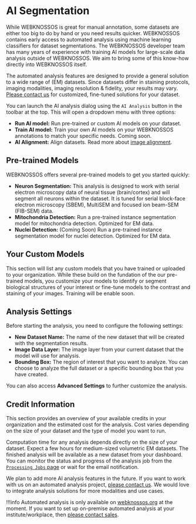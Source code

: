 # AI Segmentation

While WEBKNOSSOS is great for manual annotation, some datasets are either too big to do by hand or you need results quicker. WEBKNOSSOS contains early access to automated analysis using machine learning classifiers for dataset segmentations. The WEBKNOSSOS developer team has many years of experience with training AI models for large-scale data analysis outside of WEBKNOSSOS. We aim to bring some of this know-how directly into WEBKNOSSOS itself.

The automated analysis features are designed to provide a general solution to a wide range of (EM) datasets. Since datasets differ in staining protocols, imaging modalities, imaging resolution & fidelity, your results may vary. [Please contact us](mailto:hello@webknossos.org) for customized, fine-tuned solutions for your dataset. 

You can launch the AI analysis dialog using the `AI Analysis` button in the toolbar at the top. This will open a dropdown menu with three options:

- **Run AI model:** Run pre-trained or custom AI models on your dataset.
- **Train AI model:** Train your own AI models on your WEBKNOSSOS annotations to match your specific needs. Coming soon.
- **AI Alignment:** Align datasets. Read more about [image alignment](./alignment.md).


## Pre-trained Models

WEBKNOSSOS offers several pre-trained models to get you started quickly:

*   **Neuron Segmentation:** This analysis is designed to work with serial electron microscopy data of neural tissue (brain/cortex) and will segment all neurons within the dataset. It is tuned for serial block-face electron microscopy (SBEM), MultiSEM and focused ion beam-SEM (FIB-SEM) data.
*   **Mitochondria Detection:** Run a pre-trained instance segmentation model for mitochondria detection. Optimized for EM data.
*   **Nuclei Detection:** (Coming Soon) Run a pre-trained instance segmentation model for nuclei detection. Optimized for EM data.

## Your Custom Models

This section will list any custom models that you have trained or uploaded to your organization. While these build on the fundation of the our pre-trained models, you customize your models to identify or segment biological structures of your interest or fine-tune models to the contrast and staining of your images. Training will be enable soon.

## Analysis Settings

Before starting the analysis, you need to configure the following settings:

*   **New Dataset Name:** The name of the new dataset that will be created with the segmentation results.
*   **Image Data Layer:** The image layer from your current dataset that the model will use for analysis.
*   **Bounding Box:** The region of interest that you want to analyze. You can choose to analyze the full dataset or a specific bounding box that you have created.

You can also access **Advanced Settings** to further customize the analysis.

## Credit Information

This section provides an overview of your available credits in your organization and the estimated cost for the analysis. Cost varies depending on the size of your dataset and the type of model you want to run.


Computation time for any analysis depends directly on the size of your dataset. 
Expect a few hours for medium-sized volumetric EM datasets. 
The finished analysis will be available as a new dataset from your dashboard. You can monitor the status and progress of the analysis job from the [`Processing Jobs` page](./jobs.md) or wait for the email notification.


We plan to add more AI analysis features in the future. If you want to work with us on an automated analysis project, [please contact us](mailto:hello@webknossos.org). 
We would love to integrate analysis solutions for more modalities and use cases.

!!!info
    Automated analysis is only available on [webknossos.org](https://webknossos.org) at the moment. 
    If you want to set up on-premise automated analysis at your institute/workplace, then [please contact sales](mailto:sales@webknossos.org). 
